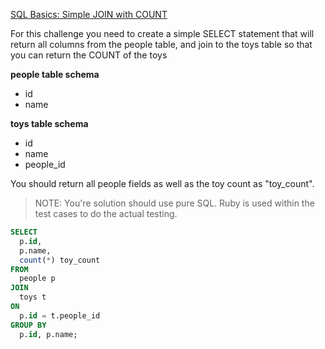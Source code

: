 [SQL Basics: Simple JOIN with COUNT](https://www.codewars.com/kata/580918e24a85b05ad000010c)

For this challenge you need to create a simple SELECT statement that will return all columns from the people table, and join to the toys table so that you can return the COUNT of the toys

**people table schema**

- id
- name

**toys table schema**

- id
- name
- people_id

You should return all people fields as well as the toy count as "toy_count".

>NOTE: You're solution should use pure SQL. Ruby is used within the test cases to do the actual testing.

```sql
SELECT
  p.id,
  p.name,
  count(*) toy_count
FROM
  people p
JOIN
  toys t
ON
  p.id = t.people_id
GROUP BY
  p.id, p.name;
```
